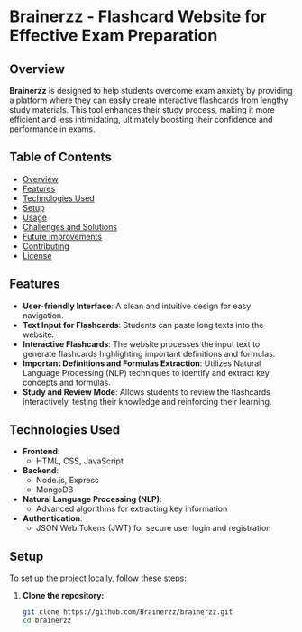 # Brainerzz - Flashcard Website for Effective Exam Preparation

## Overview
**Brainerzz** is designed to help students overcome exam anxiety by providing a platform where they can easily create interactive flashcards from lengthy study materials. This tool enhances their study process, making it more efficient and less intimidating, ultimately boosting their confidence and performance in exams.

## Table of Contents
- [Overview](#overview)
- [Features](#features)
- [Technologies Used](#technologies-used)
- [Setup](#setup)
- [Usage](#usage)
- [Challenges and Solutions](#challenges-and-solutions)
- [Future Improvements](#future-improvements)
- [Contributing](#contributing)
- [License](#license)

## Features
- **User-friendly Interface**: A clean and intuitive design for easy navigation.
- **Text Input for Flashcards**: Students can paste long texts into the website.
- **Interactive Flashcards**: The website processes the input text to generate flashcards highlighting important definitions and formulas.
- **Important Definitions and Formulas Extraction**: Utilizes Natural Language Processing (NLP) techniques to identify and extract key concepts and formulas.
- **Study and Review Mode**: Allows students to review the flashcards interactively, testing their knowledge and reinforcing their learning.

## Technologies Used
- **Frontend**:
  - HTML, CSS, JavaScript
- **Backend**:
  - Node.js, Express
  - MongoDB
- **Natural Language Processing (NLP)**:
  - Advanced algorithms for extracting key information
- **Authentication**:
  - JSON Web Tokens (JWT) for secure user login and registration

## Setup
To set up the project locally, follow these steps:

1. **Clone the repository:**
   ```bash
   git clone https://github.com/Brainerzz/brainerzz.git
   cd brainerzz
